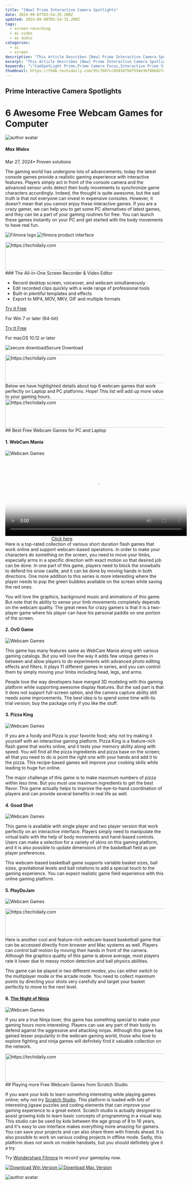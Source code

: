 ```yaml
---
title: "[New] Prime Interactive Camera Spotlights"
date: 2024-09-07T03:54:35.200Z
updated: 2024-09-08T03:54:35.200Z
tags: 
  - screen-recording
  - ai video
  - ai audio
categories: 
  - ai
  - screen
description: "This Article Describes [New] Prime Interactive Camera Spotlights"
excerpt: "This Article Describes [New] Prime Interactive Camera Spotlights"
keywords: "\"CamSpotLight Prime,Prime Camera Focus,Interactive Prime View,Spotlight Prime Tech,Prime Photo Lighting,High-Res Prime Cams,Prime Lens Spotlights\""
thumbnail: https://thmb.techidaily.com/95c7607cc85834758f594e36f86b8274633568f32ba37267dd79e6e802f121e2.png
---
```


## Prime Interactive Camera Spotlights

# 6 Awesome Free Webcam Games for Computer

![author avatar](https://images.wondershare.com/filmora/article-images/max-wales-author.jpg)

##### Max Wales

 Mar 27, 2024• Proven solutions

The gaming world has undergone lots of advancements; today the latest console games provide a realistic gaming experience with interactive features. Players simply act in front of the console camera and the advanced sensor units detect their body movements to synchronize game characters accordingly. Indeed, the thought is quite awesome, but the sad truth is that not everyone can invest in expensive consoles. However, it doesn’t mean that you cannot enjoy these interactive games. If you are a crazy gamer, we can help you to get some PC alternatives of latest games, and they can be a part of your gaming routines for free. You can launch these games instantly on your PC and get started with the body movements to have real fun.

![Filmora logo](https://images.wondershare.com/filmora/logo_icon/wondershare-filmora-logo-horizontal.png) ![filmora product interface](https://images.wondershare.com/filmora/images/common/filmora-product-banner.png)

<!-- affiliate ads begin -->
<a href="https://ephamedtechinc.pxf.io/c/5597632/2137202/26400" target="_top" id="2137202">
  <img src="//a.impactradius-go.com/display-ad/26400-2137202" border="0" alt="https://techidaily.com" width="728" height="90"/>
</a>
<img height="0" width="0" src="https://ephamedtechinc.pxf.io/i/5597632/2137202/26400" style="position:absolute;visibility:hidden;" border="0" />
<!-- affiliate ads end -->
### The All-in-One Screen Recorder & Video Editor

* Record desktop screen, voiceover, and webcam simultaneously
* Edit recorded clips quickly with a wide range of professional tools
* Built-in plentiful templates and effects
* Export to MP4, MOV, MKV, GIF and multiple formats

[Try It Free](https://tools.techidaily.com/wondershare/filmora/download/)

For Win 7 or later (64-bit)

[Try It Free](https://tools.techidaily.com/wondershare/filmora/download/)

For macOS 10.12 or later

![secure download](https://static.wondershare.com/images-filmora/images/common/securety.svg)Secure Download

<!-- affiliate ads begin -->
<a href="https://unicoeye.pxf.io/c/5597632/2134228/18498" target="_top" id="2134228">
  <img src="//a.impactradius-go.com/display-ad/18498-2134228" border="0" alt="https://techidaily.com" width="728" height="90"/>
</a>
<img height="0" width="0" src="https://unicoeye.pxf.io/i/5597632/2134228/18498" style="position:absolute;visibility:hidden;" border="0" />
<!-- affiliate ads end -->
Below we have highlighted details about top 6 webcam games that work perfectly on Laptop and PC platforms. Hope! This list will add up more value to your gaming hours.

<!-- affiliate ads begin -->
<a href="https://appsumo.8odi.net/c/5597632/2123728/7443" target="_top" id="2123728">
  <img src="//a.impactradius-go.com/display-ad/7443-2123728" border="0" alt="https://techidaily.com" width="728" height="90"/>
</a>
<img height="0" width="0" src="https://appsumo.8odi.net/i/5597632/2123728/7443" style="position:absolute;visibility:hidden;" border="0" />
<!-- affiliate ads end -->
## Best Free Webcam Games for PC and Laptop

#### 1. WebCam Mania

![Webcam Games ](https://images.wondershare.com/filmora/article-images/free-webcam-pc-games-play-online-webcam-mania.jpg)

<!-- affiliate ads begin -->
<span id="1983475">
					<video width="576" height="240" style="cursor:pointer"
           poster="//a.impactradius-go.com/display-clicktoplayimage/1983475.png"
           onclick="if(!this.playClicked){this.play();this.setAttribute('controls',true);this.playClicked=true;}">
	   <source src="//a.impactradius-go.com/display-ad/22993-1983475">
	   <img src="//a.impactradius-go.com/display-clicktoplayimage/1983475.png" style="border: none; height: 100%; width: 100%; object-fit: contain">
	</video>
	<div style="width:360px;text-align:center"><a href="javascript:window.open(decodeURIComponent('https%3A%2F%2Fhomestyler.sjv.io%2Fc%2F5597632%2F1983475%2F22993'), '_blank');void(0);">Click here</a></div>
</span>
<img height="0" width="0" src="https://imp.pxf.io/i/5597632/1983475/22993" style="position:absolute;visibility:hidden;" border="0" />
<!-- affiliate ads end -->
Here is a top-rated collection of various short duration flash games that work online and support webcam-based operations. In order to make your characters do something on the screen, you need to move your limbs, especially arms in a specific direction with exact motion so that desired job can be done. In one part of this game, players need to block the snowballs to defend his snow castle, and it can be done by moving hands in both directions. One more addition to this series is more interesting where the player needs to pop the green bubbles available on the screen while saving the red ones.

You will love the graphics, background music and animations of this game. But note that its ability to sense your limb movements completely depends on the webcam quality. The great news for crazy gamers is that it is a two-player game where his player can have his personal paddle on one portion of the screen.

#### 2. OvO Game

![Webcam Games ](https://images.wondershare.com/filmora/article-images/free-webcam-pc-games-play-online-ovo-game.jpg)

This game has many features same as WebCam Mania along with various gaming catalogs. But you will love the way it adds few unique games in between and allow players to do experiments with advanced photo editing effects and filters. It plays 11 different games in series, and you can control them by simply moving your limbs including head, legs, and arms.

People love the way developers have merged 3D modeling with this gaming platform while supporting awesome display features. But the sad part is that it does not support full-screen option, and the camera capture ability still needs some improvements. The best idea is to spend some time with its trial version; buy the package only if you like the stuff.

#### 3. Pizza King

![Webcam Games ](https://images.wondershare.com/filmora/article-images/free-webcam-pc-games-play-online-pizza-king.jpg)

If you are a foody and Pizza is your favorite food; why not try making it yourself with an interactive gaming platform. Pizza King is a feature-rich flash game that works online, and it tests your memory ability along with speed. You will find all the pizza ingredients and pizza base on the screen; all that you need to do is point the right one with your hands and add it to the pizza. This recipe-based games will improve your cooking skills while leading to huge fun online.

The major challenge of this game is to make maximum numbers of pizza within less time. But you must use maximum ingredients to get the best flavor. This game actually helps to improve the eye-to-hand coordination of players and can provide several benefits in real life as well.

#### 4. Good Shot

![Webcam Games ](https://images.wondershare.com/filmora/article-images/free-webcam-pc-games-play-online-good-shot.jpg)

This game is available with single player and two player version that work perfectly on an interactive interface. Players simply need to manipulate the virtual balls with the help of body movements and hand-based controls. Users can make a selection for a variety of skins on this gaming platform, and it is also possible to update dimensions of the basketball field as per player preferences.

This webcam-based basketball game supports variable basket sizes, ball sizes, gravitational levels and ball rotations to add a special touch to the gaming experience. You can expect realistic game field experience with this online gaming platform.

#### 5. PlayDoJam

![Webcam Games ](https://images.wondershare.com/filmora/article-images/free-webcam-pc-games-play-online-playdojam.jpg)

<!-- affiliate ads begin -->
<a href="https://ephamedtechinc.pxf.io/c/5597632/2137211/26400" target="_top" id="2137211">
  <img src="//a.impactradius-go.com/display-ad/26400-2137211" border="0" alt="https://techidaily.com" width="728" height="90"/>
</a>
<img height="0" width="0" src="https://ephamedtechinc.pxf.io/i/5597632/2137211/26400" style="position:absolute;visibility:hidden;" border="0" />
<!-- affiliate ads end -->
Here is another cool and feature-rich webcam-based basketball game that can be accessed directly from browser and Mac systems as well. Players can control ball motion by moving their hands in front of the camera. Although the graphics quality of this game is above average, most players rate it lower due to messy motion detection and ball physics abilities.

This game can be played in two different modes; you can either switch to the multiplayer mode or the arcade mode. You need to collect maximum points by directing your shots very carefully and target your basket perfectly to move to the next level.

#### 6. [The Night of Ninja](https://www.lorenzgames.com/game/night-of-the-ninja)

![Webcam Games ](https://images.wondershare.com/filmora/article-images/night-of-the-ninja.jpg)

If you are a true Ninja lover, this game has something special to make your gaming hours more interesting. Players can use any part of their body to defend against the aggressive and attacking ninjas. Although this game has gained lesser popularity in the webcam gaming world, those who love to explore fighting and ninja games will definitely find it valuable collection on the network.

<!-- affiliate ads begin -->
<a href="https://aligracehair.sjv.io/c/5597632/2135375/19272" target="_top" id="2135375">
  <img src="//a.impactradius-go.com/display-ad/19272-2135375" border="0" alt="https://techidaily.com" width="728" height="90"/>
</a>
<img height="0" width="0" src="https://aligracehair.sjv.io/i/5597632/2135375/19272" style="position:absolute;visibility:hidden;" border="0" />
<!-- affiliate ads end -->
## Playing more Free Webcam Games from Scratch Studio

If you want your kids to learn something interesting while playing games online; why not try [Scratch Studio](https://scratch.mit.edu/studios/237442/). This platform is loaded with lots of interesting jigsaw puzzles and coding elements that can improve your gaming experience to a great extent. Scratch studio is actually designed to assist growing kids to learn basic concepts of programming in a visual way. This studio can be used by kids between the age group of 8 to 16 years, and it's easy to use interface makes everything more amazing for gamers. You can save your projects and can also share them with friends ahead. It is also possible to work on various coding projects in offline mode. Sadly, this platform does not work on mobile handsets, but you should definitely give it a try.

Try [Wondershare Filmora](https://tools.techidaily.com/wondershare/filmora/download/) to record your gameplay now.

[![Download Win Version](https://images.wondershare.com/filmora/guide/download-btn-win.jpg) ](https://tools.techidaily.com/wondershare/filmora/download/) [![Download Mac Version](https://images.wondershare.com/filmora/guide/download-btn-mac.jpg) ](https://tools.techidaily.com/wondershare/filmora/download/)

![author avatar](https://images.wondershare.com/filmora/article-images/max-wales-author.jpg)

<!-- affiliate ads begin -->
<span id="2127886">
					<video width="576" height="1024" style="cursor:pointer"
           poster="//a.impactradius-go.com/display-clicktoplayimage/2127886.png"
           onclick="if(!this.playClicked){this.play();this.setAttribute('controls',true);this.playClicked=true;}">
	   <source src="//a.impactradius-go.com/display-ad/18498-2127886">
	   <img src="//a.impactradius-go.com/display-clicktoplayimage/2127886.png" style="border: none; height: 100%; width: 100%; object-fit: contain">
	</video>
	<div style="width:360px;text-align:center"><a href="javascript:window.open(decodeURIComponent('https%3A%2F%2Funicoeye.pxf.io%2Fc%2F5597632%2F2127886%2F18498'), '_blank');void(0);">Click here</a></div>
</span>
<img height="0" width="0" src="https://imp.pxf.io/i/5597632/2127886/18498" style="position:absolute;visibility:hidden;" border="0" />
<!-- affiliate ads end -->
Max Wales

Max Wales is a writer and a lover of all things video.

Follow @Max Wales

<span class="atpl-alsoreadstyle">Also read:</span>
<div><ul>
<li><a href="https://screen-sharing-recording.techidaily.com/new-2024-approved-screenflow-extensive-review-unveiling-the-mac-experience/"><u>[New] 2024 Approved ScreenFlow Extensive Review Unveiling the Mac Experience</u></a></li>
<li><a href="https://screen-sharing-recording.techidaily.com/new-2024-approved-tips-for-effective-game-playback-on-microsoft-os/"><u>[New] 2024 Approved Tips for Effective Game Playback on Microsoft OS</u></a></li>
<li><a href="https://extra-lessons.techidaily.com/new-a-stepwise-approach-for-effective-periscope-video-storage/"><u>[New] A Stepwise Approach for Effective Periscope Video Storage</u></a></li>
<li><a href="https://screen-sharing-recording.techidaily.com/new-all-in-one-screen-capture-az-insights-and-alternatives/"><u>[New] All-in-One Screen Capture - AZ Insights & Alternatives</u></a></li>
<li><a href="https://screen-sharing-recording.techidaily.com/new-in-2024-asgard-unleashed-echoes-of-ragnarok/"><u>[New] In 2024, Asgard Unleashed Echoes of Ragnarök</u></a></li>
<li><a href="https://screen-sharing-recording.techidaily.com/new-in-2024-hurry-up-screen-record-with-audio/"><u>[New] In 2024, Hurry-Up Screen Record, With Audio</u></a></li>
<li><a href="https://screen-video-capture.techidaily.com/new-in-2024-sleek-line-up-best-7-fps-arenas/"><u>[New] In 2024, Sleek Line-Up Best 7 FPS Arenas</u></a></li>
<li><a href="https://screen-sharing-recording.techidaily.com/new-lightweightscreencapture-no-fuss-just-fun-for-2024/"><u>[New] LightweightScreenCapture - No Fuss, Just Fun for 2024</u></a></li>
<li><a href="https://screen-sharing-recording.techidaily.com/new-mastering-vimeo-recording-techniques/"><u>[New] Mastering Vimeo Recording Techniques</u></a></li>
<li><a href="https://screen-sharing-recording.techidaily.com/new-sightgallery-review-system/"><u>[New] SightGallery Review System</u></a></li>
<li><a href="https://on-screen-recording.techidaily.com/new-simplified-background-editing-in-google-meet-chats/"><u>[New] Simplified Background Editing in Google Meet Chats</u></a></li>
<li><a href="https://facebook-video-recording.techidaily.com/new-streamlining-media-consumption-accessing-facebook-content-via-appletv/"><u>[New] Streamlining Media Consumption Accessing Facebook Content via AppleTV</u></a></li>
<li><a href="https://screen-sharing-recording.techidaily.com/new-tailored-approaches-to-pc-screen-recordings-using-dell/"><u>[New] Tailored Approaches to PC Screen Recordings Using Dell</u></a></li>
<li><a href="https://screen-sharing-recording.techidaily.com/updated-2024-approved-leading-charts-to-screen-videos/"><u>[Updated] 2024 Approved Leading Charts to Screen Videos</u></a></li>
<li><a href="https://screen-sharing-recording.techidaily.com/updated-2024-approved-protecting-your-privacy-a-curated-list-of-cam-covers/"><u>[Updated] 2024 Approved Protecting Your Privacy A Curated List of Cam Covers</u></a></li>
<li><a href="https://screen-sharing-recording.techidaily.com/updated-2024-approved-simplifying-the-process-recording-on-xbox-one/"><u>[Updated] 2024 Approved Simplifying the Process Recording on Xbox One</u></a></li>
<li><a href="https://screen-sharing-recording.techidaily.com/updated-2024-approved-streaming-supremacy-duo/"><u>[Updated] 2024 Approved Streaming Supremacy Duo</u></a></li>
<li><a href="https://screen-sharing-recording.techidaily.com/updated-enhancing-communication-strategies-for-effective-call-logging/"><u>[Updated] Enhancing Communication Strategies for Effective Call Logging</u></a></li>
<li><a href="https://screen-sharing-recording.techidaily.com/updated-from-novice-to-pro-an-extensive-guide-to-capturing-top-notch-audio-on-zoom-for-2024/"><u>[Updated] From Novice to Pro An Extensive Guide to Capturing Top-Notch Audio on Zoom for 2024</u></a></li>
<li><a href="https://screen-sharing-recording.techidaily.com/updated-in-2024-pixireview-criticism-app/"><u>[Updated] In 2024, PixiReview Criticism App</u></a></li>
<li><a href="https://screen-sharing-recording.techidaily.com/updated-in-2024-streamlining-google-meets-with-efficient-snap-photography-tips/"><u>[Updated] In 2024, Streamlining Google Meets with Efficient Snap Photography Tips</u></a></li>
<li><a href="https://screen-sharing-recording.techidaily.com/updated-in-2024-top-mac-capture-techniques-overview-char-limit-156/"><u>[Updated] In 2024, Top Mac Capture Techniques Overview (Char Limit 156)</u></a></li>
<li><a href="https://screen-sharing-recording.techidaily.com/updated-in-2024-ultimate-guide-to-action-film-snapshotting/"><u>[Updated] In 2024, Ultimate Guide to Action Film Snapshotting</u></a></li>
<li><a href="https://screen-sharing-recording.techidaily.com/updated-in-2024-webcam-wonders-innovative-home-tech-use/"><u>[Updated] In 2024, Webcam Wonders Innovative Home Tech Use</u></a></li>
<li><a href="https://screen-sharing-recording.techidaily.com/updated-in-2024-zdsofts-edge-masterful-video-capture-analysis/"><u>[Updated] In 2024, ZDSoft's Edge Masterful Video Capture Analysis</u></a></li>
<li><a href="https://screen-sharing-recording.techidaily.com/updated-mastering-multitasking-using-obs-studio-for-dynamic-streaming-for-2024/"><u>[Updated] Mastering Multitasking Using OBS Studio for Dynamic Streaming for 2024</u></a></li>
<li><a href="https://screen-sharing-recording.techidaily.com/updated-troubleshooting-common-issues-in-skype-and-obs-collaboration-for-2024/"><u>[Updated] Troubleshooting Common Issues in Skype & OBS Collaboration for 2024</u></a></li>
<li><a href="https://on-screen-recording.techidaily.com/2024-approved-essential-steps-for-iptv-video-recording/"><u>2024 Approved Essential Steps for IPTV Video Recording</u></a></li>
<li><a href="https://facebook.techidaily.com/a-step-by-step-guide-to-establishing-industry-ties-via-facebook/"><u>A Step-by-Step Guide to Establishing Industry Ties via Facebook</u></a></li>
<li><a href="https://extra-lessons.techidaily.com/champions-of-cutting-edge-vr-creation-for-2024/"><u>Champions of Cutting-Edge VR Creation for 2024</u></a></li>
<li><a href="https://visual-screen-recording.techidaily.com/in-2024-core-techniques-for-capturing-smartphone-content/"><u>In 2024, Core Techniques for Capturing Smartphone Content</u></a></li>
<li><a href="https://android-pokemon-go.techidaily.com/in-2024-how-to-fix-pokemon-go-route-not-working-on-itel-p55plus-drfone-by-drfone-virtual-android/"><u>In 2024, How to Fix Pokemon Go Route Not Working On Itel P55+? | Dr.fone</u></a></li>
<li><a href="https://ios-unlock.techidaily.com/in-2024-how-to-unlock-apple-iphone-12-pro-passcode-without-itunes-without-knowing-passcode-by-drfone-ios/"><u>In 2024, How to Unlock Apple iPhone 12 Pro Passcode without iTunes without Knowing Passcode?</u></a></li>
<li><a href="https://some-techniques.techidaily.com/in-2024-ignite-passion-in-your-pump-best-exercise-playlists-reviewed/"><u>In 2024, Ignite Passion in Your Pump Best Exercise Playlists Reviewed</u></a></li>
<li><a href="https://screen-sharing-recording.techidaily.com/in-2024-top-tier-3ds-emulator-recommendations-for-gaming-pcs/"><u>In 2024, Top-Tier 3Ds Emulator Recommendations for Gaming PCs</u></a></li>
<li><a href="https://screen-sharing-recording.techidaily.com/learn-the-art-of-skype-voice-recording-in-mp3-free/"><u>Learn the Art of Skype Voice Recording in MP3 (Free)</u></a></li>
<li><a href="https://windows11.techidaily.com/master-the-windows-accessibility-hub-in-5-simple-steps/"><u>Master the Windows Accessibility Hub - In 5 Simple Steps</u></a></li>
<li><a href="https://video-creation-software.techidaily.com/new-in-2024-convert-4k-videos-to-mp4-a-step-by-step-guide-to-easy-downloads/"><u>New In 2024, Convert 4K Videos to MP4 A Step-by-Step Guide to Easy Downloads</u></a></li>
<li><a href="https://screen-sharing-recording.techidaily.com/obs-studio-showdown-with-bandicam-the-ultimate-test/"><u>OBS Studio Showdown with Bandicam The Ultimate Test</u></a></li>
<li><a href="https://extra-lessons.techidaily.com/swiftly-piece-together-a-stunning-google-photo-collage/"><u>Swiftly Piece Together a Stunning Google Photo Collage</u></a></li>
<li><a href="https://screen-sharing-recording.techidaily.com/transparent-perspective-reviewing-recordcasts-strengths/"><u>Transparent Perspective Reviewing RecordCast's Strengths</u></a></li>
<li><a href="https://win-solutions.techidaily.com/troubleshooting-steps-for-when-valorant-fails-to-boot-on-windows-updated-guide/"><u>Troubleshooting Steps for When Valorant Fails to Boot on Windows - Updated Guide</u></a></li>
<li><a href="https://iphone-unlock.techidaily.com/unlock-your-disabled-apple-iphone-14-pro-max-without-itunes-in-5-ways-drfone-by-drfone-ios/"><u>Unlock Your Disabled Apple iPhone 14 Pro Max Without iTunes in 5 Ways | Dr.fone</u></a></li>
</ul></div>

<ins class="adsbygoogle"
      style="display:block"
      data-ad-client="ca-pub-7571918770474297"
      data-ad-slot="8358498916"
      data-ad-format="auto"
      data-full-width-responsive="true"></ins>